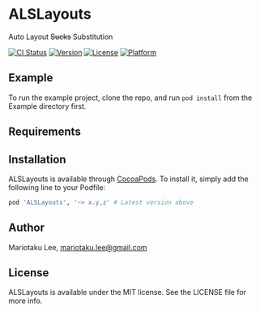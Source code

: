 # ALSLayouts

Auto Layout ~~Sucks~~ Substitution

[![CI Status](http://img.shields.io/travis/mariotaku/ALSLayouts.svg?style=flat)](https://travis-ci.org/mariotaku/ALSLayouts)
[![Version](https://img.shields.io/cocoapods/v/ALSLayouts.svg?style=flat)](http://cocoapods.org/pods/ALSLayouts)
[![License](https://img.shields.io/cocoapods/l/ALSLayouts.svg?style=flat)](http://cocoapods.org/pods/ALSLayouts)
[![Platform](https://img.shields.io/cocoapods/p/ALSLayouts.svg?style=flat)](http://cocoapods.org/pods/ALSLayouts)

## Example

To run the example project, clone the repo, and run `pod install` from the Example directory first.

## Requirements

## Installation

ALSLayouts is available through [CocoaPods](http://cocoapods.org). To install
it, simply add the following line to your Podfile:

```ruby
pod 'ALSLayouts', '~> x.y,z' # Latest version above
```

## Author

Mariotaku Lee, mariotaku.lee@gmail.com

## License

ALSLayouts is available under the MIT license. See the LICENSE file for more info.
